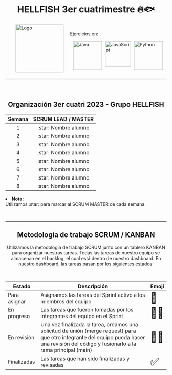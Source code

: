 <h1 align="center">HELLFISH 3er cuatrimestre 🔥🐟</h1>

<div style="display: flex; justify-content: center; align-items: center;">
  <a href="https://simpsons.fandom.com/es/wiki/Flying_Hellfish"><img src="https://avatars.githubusercontent.com/t/6707833?s=280&v=4" alt="Logo" width="150" height="150" align="right" hspace="20"></a>
  <div>
    <p>Ejercicios en:</p>
    <div style="display: flex; justify-content: center;">
      <a href="https://www.java.com/"><img src="https://cdn.icon-icons.com/icons2/2415/PNG/512/java_original_wordmark_logo_icon_146459.png" alt="Java" width="90" height="90" style="margin-left: 10px;"></a>
      <a href="https://www.javascript.com/"><img src="https://upload.wikimedia.org/wikipedia/commons/thumb/9/99/Unofficial_JavaScript_logo_2.svg/480px-Unofficial_JavaScript_logo_2.svg.png" alt="JavaScript" width="80" height="80" style="margin-left: 10px;"></a>
      <a href="https://www.python.org"><img src="https://miro.medium.com/v2/resize:fit:378/1*y6zvdl68fA-5nd9v-StFMg.png" alt="Python" width="90" height="90" style="margin-left: 10px;"></a>
    </div>
  </div>
</div>



<div style="height:1px; background-color: #e1e4e8; margin-top: 20px; margin-bottom: 20px;"></div>

<br>

<h2 align="center">Organización 3er cuatri 2023 - Grupo HELLFISH</h2>

<table align="center">
  <thead>
    <tr>
      <th>Semana</th>
      <th>SCRUM LEAD / MASTER</th>
    </tr>
  </thead>
  <tbody>
    <tr>
      <td align="center">1</td>
      <td align="center">:star: Nombre alumno</td>
    </tr>
    <tr>
      <td align="center">2</td>
      <td align="center">:star: Nombre alumno</td>
    </tr>
    <tr>
      <td align="center">3</td>
      <td align="center">:star: Nombre alumno</td>
    </tr>
    <tr>
      <td align="center">4</td>
      <td align="center">:star: Nombre alumno</td>
    </tr>
    <tr>
      <td align="center">5</td>
      <td align="center">:star: Nombre alumno</td>
    </tr>
    <tr>
      <td align="center">6</td>
      <td align="center">:star: Nombre alumno</td>
    </tr>
    <tr>
      <td align="center">7</td>
      <td align="center">:star: Nombre alumno</td>
    </tr>
    <tr>
      <td align="center">8</td>
      <td align="center">:star: Nombre alumno</td>
    </tr>
  </tbody>
</table>

<p align="left"><li><strong>Nota:</strong><br>Utilizamos :star: para marcar al SCRUM MASTER de cada semana.</li></p>
<br>
<hr>
<h2 align="center">Metodología de trabajo SCRUM / KANBAN</h2>
<p align="center">Utilizamos la metodología de trabajo SCRUM junto con un tablero KANBAN para organizar nuestras tareas. Todas las tareas de nuestro equipo se almacenan en el backlog, el cual está dentro de nuestro dashboard. En nuestro dashboard, las tareas pasan por los siguientes estados:</p>
<br>


| Estado         | Descripción                                                                                                   | Emoji |
| -------------- | ------------------------------------------------------------------------------------------------------------- | ----- |
| Para asignar   | Asignamos las tareas del Sprint activo a los miembros del equipo                                              | <span style="font-size:2em;">🎯</span>    |
| En progreso    | Las tareas que fueron tomadas por los integrantes del equipo en el Sprint                                     | <span style="font-size:2em;">🏃‍♂️</span>  |
| En revisión    | Una vez finalizada la tarea, creamos una solicitud de unión (merge request) para que otro integrante del equipo pueda hacer una revisión del código y fusionarlo a la rama principal (main) | <span style="font-size:2em;">🕵️‍♀️</span>  |
| Finalizadas    | Las tareas que han sido finalizadas y revisadas                                                               | <span style="font-size:2em;">✅</span>    |

<br>
